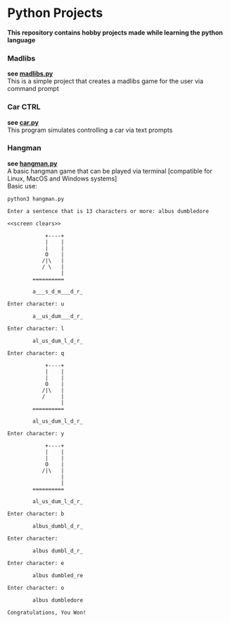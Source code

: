 # Python Projects

**This repository contains hobby projects made while learning the python language**

### Madlibs

<b>see [madlibs.py](madlibs/madlibs.py)</b><br>
This is a simple project that creates a madlibs game for the user via command prompt

### Car CTRL

<b>see [car.py](car_ctrl/car.py)</b><br>
This program simulates controlling a car via text prompts

### Hangman

<b>see [hangman.py](hangman/hangman.py)</b><br>
A basic hangman game that can be played via terminal [compatible for Linux, MacOS and Windows systems]
<br>Basic use:

`python3 hangman.py`
```
Enter a sentence that is 13 characters or more: albus dumbledore

<<screen clears>>

            +----+
            |    |
            |    |
            O    |
           /|\   |
           / \   |
                 |
        ==========

        a___s_d_m___d_r_

Enter character: u

        a__us_dum___d_r_

Enter character: l

        al_us_dum_l_d_r_

Enter character: q

            +----+
            |    |
            |    |
            O    |
           /|\   |
           /     |
                 |
        ==========

        al_us_dum_l_d_r_

Enter character: y

            +----+
            |    |
            |    |
            O    |
           /|\   |
                 |
                 |
        ==========

        al_us_dum_l_d_r_

Enter character: b

        albus_dumbl_d_r_

Enter character:  

        albus dumbl_d_r_

Enter character: e

        albus dumbled_re

Enter character: o 

        albus dumbledore

Congratulations, You Won!
```
